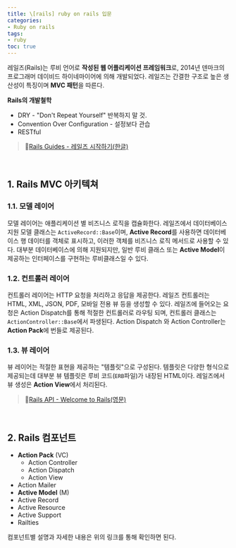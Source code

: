 ```yaml
---
title: \[rails] ruby on rails 입문
categories:
- Ruby on rails
tags:
- ruby
toc: true
---
```



레일즈(Rails)는 루비 언어로 **작성된 웹 어플리케이션 프레임워크**로, 2014년 덴마크의 프로그래머 데이비드 하이네마이어에 의해 개발되었다.
레일즈는 간결한 구조로 높은 생산성이 특징이며 **MVC 패턴**을 따른다.


**Rails의 개발철학**
- DRY - "Don't Repeat Yourself" 반복하지 말 것.
- Convention Over Configuration - 설정보다 관습
- RESTful

> 🔗<a href="https://rubykr.github.io/rails_guides/getting_started.html">Rails Guides - 레일즈 시작하기(한글)</a>
<br>


## 1. Rails MVC 아키텍쳐

### 1.1. 모델 레이어

모델 레이어는 애플리케이션 별 비즈니스 로직을 캡슐화한다. 레일즈에서 데이터베이스 지원 모델 클래스는 `ActiveRecord::Base`이며, **Active Record**를 사용하면 데이터베이스 행 데이터를 객체로 표시하고, 이러한 객체를 비즈니스 로직 메서드로 사용할 수 있다. 대부분 데이터베이스에 의해 지원되지만, 일반 루비 클래스 또는 **Active Model**이 제공하는 인터페이스를 구현하는 루비클래스일 수 있다.

### 1.2. 컨트롤러 레이어

컨트롤러 레이어는 HTTP 요청을 처리하고 응답을 제공한다. 레일즈 컨트롤러는 HTML, XML, JSON, PDF, 모바일 전용 뷰 등을 생성할 수 있다. 레일즈에 들어오는 요청은 Action Dispatch를 통해 적절한 컨트롤러로 라우팅 되며, 컨트롤러 클래스는 `ActionController::Base`에서 파생된다.
Action Dispatch 와 Action Controller는 **Action Pack**에 번들로 제공된다.


### 1.3. 뷰 레이어

뷰 레이어는 적절한 표현을 제공하는 "템플릿"으로 구성된다. 템플릿은 다양한 형식으로 제공되는데 대부분 뷰 템플릿은 루비 코드(`ERB`파일)가 내장된 HTML이다. 
레일즈에서 뷰 생성은 **Action View**에서 처리된다.


> 🔗<a href="https://api.rubyonrails.org/">Rails API - Welcome to Rails(영문)</a>
<br>


## 2. Rails 컴포넌트

* **Action Pack** (VC)
  - Action Controller
  - Action Dispatch
  - Action View
* Action Mailer
* **Active Model** (M)
* Active Record
* Active Resource
* Active Support
* Railties

컴포넌트별 설명과 자세한 내용은 위의 링크를 통해 확인하면 된다.

